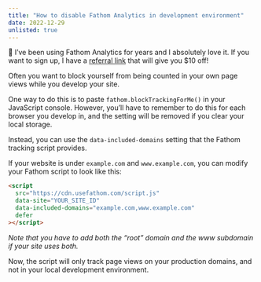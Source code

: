 ```yaml
---
title: "How to disable Fathom Analytics in development environment"
date: 2022-12-29
unlisted: true
---
```


👋 I’ve been using Fathom Analytics for years and I absolutely love it. If you want to sign up, I have a [referral link](https://usefathom.com/ref/TUIPJE) that will give you $10 off!

Often you want to block yourself from being counted in your own page views while you develop your site.

One way to do this is to paste `fathom.blockTrackingForMe()` in your JavaScript console. However, you’ll have to remember to do this for each browser you develop in, and the setting will be removed if you clear your local storage.

Instead, you can use the `data-included-domains` setting that the Fathom tracking script provides.

If your website is under `example.com` and `www.example.com`, you can modify your Fathom script to look like this:

```html
<script
  src="https://cdn.usefathom.com/script.js"
  data-site="YOUR_SITE_ID"
  data-included-domains="example.com,www.example.com"
  defer
></script>
```

_Note that you have to add both the “root” domain and the www subdomain if your site uses both._

Now, the script will only track page views on your production domains, and not in your local development environment.
